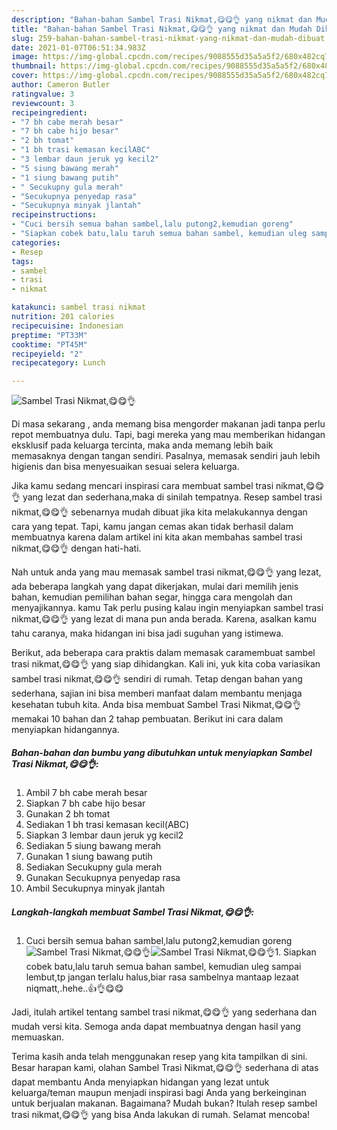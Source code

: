 ```yaml
---
description: "Bahan-bahan Sambel Trasi Nikmat,😋😋👌 yang nikmat dan Mudah Dibuat"
title: "Bahan-bahan Sambel Trasi Nikmat,😋😋👌 yang nikmat dan Mudah Dibuat"
slug: 259-bahan-bahan-sambel-trasi-nikmat-yang-nikmat-dan-mudah-dibuat
date: 2021-01-07T06:51:34.983Z
image: https://img-global.cpcdn.com/recipes/9088555d35a5a5f2/680x482cq70/sambel-trasi-nikmat😋😋👌-foto-resep-utama.jpg
thumbnail: https://img-global.cpcdn.com/recipes/9088555d35a5a5f2/680x482cq70/sambel-trasi-nikmat😋😋👌-foto-resep-utama.jpg
cover: https://img-global.cpcdn.com/recipes/9088555d35a5a5f2/680x482cq70/sambel-trasi-nikmat😋😋👌-foto-resep-utama.jpg
author: Cameron Butler
ratingvalue: 3
reviewcount: 3
recipeingredient:
- "7 bh cabe merah besar"
- "7 bh cabe hijo besar"
- "2 bh tomat"
- "1 bh trasi kemasan kecilABC"
- "3 lembar daun jeruk yg kecil2"
- "5 siung bawang merah"
- "1 siung bawang putih"
- " Secukupny gula merah"
- "Secukupnya penyedap rasa"
- "Secukupnya minyak jlantah"
recipeinstructions:
- "Cuci bersih semua bahan sambel,lalu putong2,kemudian goreng"
- "Siapkan cobek batu,lalu taruh semua bahan sambel, kemudian uleg sampai lembut,tp jangan terlalu halus,biar rasa sambelnya mantaap lezaat niqmatt,.hehe..👍👌😋😋"
categories:
- Resep
tags:
- sambel
- trasi
- nikmat

katakunci: sambel trasi nikmat 
nutrition: 201 calories
recipecuisine: Indonesian
preptime: "PT33M"
cooktime: "PT45M"
recipeyield: "2"
recipecategory: Lunch

---
```



![Sambel Trasi Nikmat,😋😋👌](https://img-global.cpcdn.com/recipes/9088555d35a5a5f2/680x482cq70/sambel-trasi-nikmat😋😋👌-foto-resep-utama.jpg)

Di masa  sekarang , anda memang bisa mengorder makanan jadi tanpa perlu repot membuatnya dulu. Tapi, bagi mereka yang mau memberikan hidangan eksklusif pada keluarga tercinta, maka anda memang lebih baik memasaknya dengan tangan sendiri. Pasalnya, memasak sendiri jauh lebih higienis dan bisa menyesuaikan sesuai selera keluarga.

Jika kamu sedang mencari inspirasi cara membuat sambel trasi nikmat,😋😋👌 yang lezat dan sederhana,maka di sinilah tempatnya. Resep sambel trasi nikmat,😋😋👌  sebenarnya mudah dibuat jika kita melakukannya dengan cara yang tepat. Tapi, kamu jangan cemas akan tidak berhasil dalam membuatnya 
karena dalam artikel ini kita akan membahas sambel trasi nikmat,😋😋👌 dengan hati-hati.  



Nah untuk anda yang mau memasak sambel trasi nikmat,😋😋👌 yang lezat, ada beberapa langkah yang dapat dikerjakan, mulai dari memilih jenis bahan, kemudian pemilihan bahan segar, hingga cara mengolah dan menyajikannya. kamu Tak perlu pusing kalau ingin menyiapkan sambel trasi nikmat,😋😋👌 yang lezat di mana pun anda berada. Karena, asalkan kamu  tahu caranya, maka hidangan ini bisa jadi suguhan yang istimewa.

Berikut, ada beberapa cara praktis  dalam memasak caramembuat sambel trasi nikmat,😋😋👌 yang siap dihidangkan. Kali ini, yuk kita coba variasikan sambel trasi nikmat,😋😋👌 sendiri di rumah. Tetap dengan bahan yang sederhana, sajian ini bisa memberi manfaat dalam membantu menjaga kesehatan tubuh kita. Anda bisa membuat Sambel Trasi Nikmat,😋😋👌 memakai 10 bahan dan 2 tahap pembuatan. Berikut ini cara dalam menyiapkan hidangannya.

<!--inarticleads1-->

##### Bahan-bahan dan bumbu yang dibutuhkan untuk menyiapkan Sambel Trasi Nikmat,😋😋👌:

1. Ambil 7 bh cabe merah besar
1. Siapkan 7 bh cabe hijo besar
1. Gunakan 2 bh tomat
1. Sediakan 1 bh trasi kemasan kecil(ABC)
1. Siapkan 3 lembar daun jeruk yg kecil2
1. Sediakan 5 siung bawang merah
1. Gunakan 1 siung bawang putih
1. Sediakan  Secukupny gula merah
1. Gunakan Secukupnya penyedap rasa
1. Ambil Secukupnya minyak jlantah




<!--inarticleads2-->

##### Langkah-langkah membuat Sambel Trasi Nikmat,😋😋👌:

1. Cuci bersih semua bahan sambel,lalu putong2,kemudian goreng
<img src="https://img-global.cpcdn.com/steps/81956539385ca3a2/160x128cq70/sambel-trasi-nikmat😋😋👌-langkah-memasak-1-foto.jpg" alt="Sambel Trasi Nikmat,😋😋👌"><img src="https://img-global.cpcdn.com/steps/1ed78b549fc993d3/160x128cq70/sambel-trasi-nikmat😋😋👌-langkah-memasak-1-foto.jpg" alt="Sambel Trasi Nikmat,😋😋👌">1. Siapkan cobek batu,lalu taruh semua bahan sambel, kemudian uleg sampai lembut,tp jangan terlalu halus,biar rasa sambelnya mantaap lezaat niqmatt,.hehe..👍👌😋😋




Jadi, itulah artikel tentang  sambel trasi nikmat,😋😋👌  yang sederhana dan mudah versi kita. Semoga anda dapat membuatnya dengan hasil yang memuaskan. 

Terima kasih anda telah menggunakan resep yang kita tampilkan di sini. Besar harapan kami, olahan  Sambel Trasi Nikmat,😋😋👌 sederhana di atas dapat membantu Anda menyiapkan hidangan yang lezat untuk keluarga/teman maupun menjadi inspirasi bagi Anda yang berkeinginan untuk berjualan makanan. Bagaimana? Mudah bukan? Itulah resep sambel trasi nikmat,😋😋👌 yang bisa Anda lakukan di rumah. Selamat mencoba!

